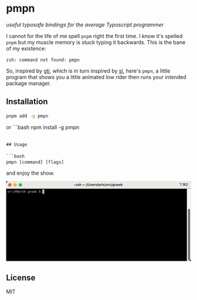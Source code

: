 # pmpn

_useful typosafe bindings for the average Typoscript programmer_

I cannot for the life of me spell `pnpm` right the first time.  I know it's spelled `pnpm` but my muscle memory is stuck typing it backwards.  This is the bane of my existence:

```
zsh: command not found: pmpn
```

So, inspired by [gti](https://github.com/rwos/gti), which is in turn inspired by [sl](https://github.com/mtoyoda/sl), here's `pmpn`, a little program that shows you a little animated low rider then runs your intended package manager. 

## Installation

```bash
pnpm add -g pmpn
```
or ```bash
npm install -g pmpn
```

## Usage

```bash
pmpn [command] [flags]
```
and enjoy the show.

![demo GIF](demo.gif)

## License

MIT